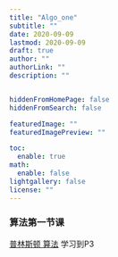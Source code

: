 ```yaml
---
title: "Algo_one"
subtitle: ""
date: 2020-09-09
lastmod: 2020-09-09
draft: true
author: ""
authorLink: ""
description: ""


hiddenFromHomePage: false
hiddenFromSearch: false

featuredImage: ""
featuredImagePreview: ""

toc:
  enable: true
math:
  enable: false
lightgallery: false
license: ""
---
```

### 算法第一节课
[普林斯顿 算法](https://www.bilibili.com/video/BV1Jt411P77c/?p=4&spm_id_from=pageDriver) 学习到P3

<!--more-->
